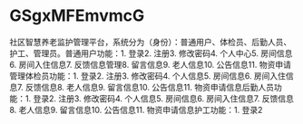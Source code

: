 # GSgxMFEmvmcG
社区智慧养老监护管理平台，系统分为（身份）：普通用户、体检员、后勤人员、护工、管理员。普通用户功能：1. 登录2. 注册3. 修改密码4. 个人中心5. 房间信息6. 房间入住信息7. 反馈信息管理8. 留言信息9. 老人信息10. 公告信息11. 物资申请管理体检员功能：1. 登录2. 注册3. 修改密码4. 个人信息5. 房间信息6. 房间入住信息7. 反馈信息8. 老人信息9. 留言信息10. 公告信息11. 物资申请信息后勤人员功能：1. 登录2. 注册3. 修改密码4. 个人信息5. 房间信息6. 房间入住信息7. 反馈信息8. 老人信息9. 留言信息10. 公告信息11. 物资申请信息护工功能：1. 登录2
